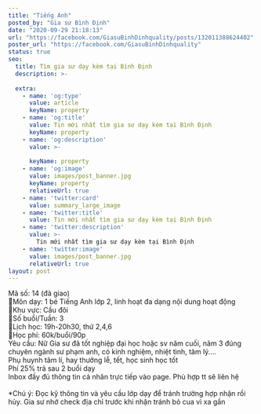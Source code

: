 ```yaml
---
title: "Tiếng Anh"
posted_by: "Gia sư Bình Định"
date: "2020-09-29 21:18:13"
url: "https://facebook.com/GiasuBinhDinhquality/posts/132011388624402"
poster_url: "https://facebook.com/GiasuBinhDinhquality"
status: true
seo:
  title: Tìm gia sư dạy kèm tại Bình Định
  description: >-
    
  extra:
    - name: 'og:type'
      value: article
      keyName: property
    - name: 'og:title'
      value: Tin mới nhất tìm gia sư dạy kèm tại Bình Định
      keyName: property
    - name: 'og:description'
      value: >-
        
      keyName: property
    - name: 'og:image'
      value: images/post_banner.jpg
      keyName: property
      relativeUrl: true
    - name: 'twitter:card'
      value: summary_large_image
    - name: 'twitter:title'
      value: Tin mới nhất tìm gia sư dạy kèm tại Bình Định
    - name: 'twitter:description'
      value: >-
        Tin mới nhất tìm gia sư dạy kèm tại Bình Định
    - name: 'twitter:image'
      value: images/post_banner.jpg
      relativeUrl: true
layout: post
---
```

Mã số: 14 (đã giao)<br>🔹Môn dạy: 1 bé Tiếng Anh lớp 2, linh hoạt đa dạng nội dung hoạt động<br>🔹Khu vực: Cầu đôi<br>🔹Số buổi/Tuần: 3<br>🔹Lịch học: 19h-20h30, thứ 2,4,6<br>🔹Học phí: 60k/buổi/90p<br>Yêu cầu: Nữ Gia sư đã tốt nghiệp đại học hoặc sv năm cuối, năm 3 đúng chuyên ngành sư phạm anh, có kinh nghiệm, nhiệt tình, tâm lý....<br>Phụ huynh tâm lí, hay thưởng lễ, tết, học sinh học tốt<br>Phí 25% trả sau 2 buổi dạy<br>Inbox đầy đủ thông tin cá nhân trực tiếp vào page. Phù hợp tt sẽ liên hệ<br><br>*Chú ý: Đọc kỹ thông tin và yêu cầu lớp dạy để tránh trường hợp nhận rồi hủy. Gia sư nhớ check địa chỉ trước khi nhận tránh bỏ cua vì xa gần
